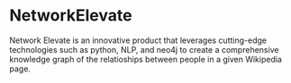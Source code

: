 # NetworkElevate
Network Elevate is an innovative product that leverages cutting-edge technologies such as python, NLP, and neo4j to create a comprehensive knowledge graph of the relatioships between people in a given Wikipedia page.
